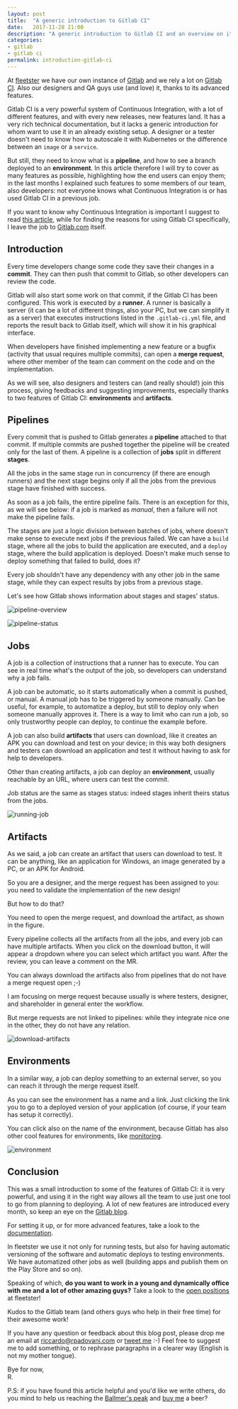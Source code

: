 ```yaml
---
layout: post
title:  "A generic introduction to Gitlab CI"
date:   2017-11-28 21:00
description: "A generic introduction to Gitlab CI and an overview on its features"
categories:
- gitlab
- gitlab ci
permalink: introduction-gitlab-ci
---
```


At [fleetster][fleetster] we have our own instance of [Gitlab][gitlab] and we
rely a lot on [Gitlab CI][gitlabci]. Also our designers and QA guys use (and
love) it, thanks to its advanced features.

Gitlab CI is a very powerful system of Continuous Integration, with a lot of
different features, and with every new releases, new features land. It has a
very rich technical documentation, but it lacks a generic introduction for whom
want to use it in an already existing setup. A designer or a tester doesn't need
to know how to autoscale it with Kubernetes or the difference between an `image`
or a `service`.

But still, they need to know what is a **pipeline**, and how to see a branch
deployed to an **environment**. In this article therefore I will try to cover as
many features as possible, highlighting how the end users can enjoy them; in the
last months I explained such features to some members of our team, also
developers: not everyone knows what Continuous Integration is or has used Gitlab
CI in a previous job.

If you want to know why Continuous Integration is important I suggest to read
[this article][why-ci], while for finding the reasons for using Gitlab CI
specifically, I leave the job to [Gitlab.com][gitlabci] itself.

## Introduction

Every time developers change some code they save their changes in a **commit**. 
They can then push that commit to Gitlab, so other developers can review the code.

Gitlab will also start some work on that commit, if the Gitlab CI has been
configured. This work is executed by a **runner**. A runner is basically a
server (it can be a lot of different things, also your PC, but we can simplify
it as a server) that executes instructions listed in the `.gitlab-ci.yml` file,
and reports the result back to Gitlab itself, which will show it in his
graphical interface.

When developers have finished implementing a new feature or a bugfix (activity
that usual requires multiple commits), can open a **merge request**, where other
member of the team can comment on the code and on the implementation.

As we will see, also designers and testers can (and really should!) join this
process, giving feedbacks and suggesting improvements, especially thanks to two
features of Gitlab CI: **environments** and **artifacts**.

## Pipelines

Every commit that is pushed to Gitlab generates a **pipeline** attached to that
commit. If multiple commits are pushed together the pipeline will be created
only for the last of them. A pipeline is a collection of **jobs** split in
different **stages**.

All the jobs in the same stage run in concurrency (if there are enough runners)
and the next stage begins only if all the jobs from the previous stage have
finished with success.

As soon as a job fails, the entire pipeline fails. There is an exception for
this, as we will see below: if a job is marked as _manual_, then a failure
will not make the pipeline fails.

The stages are just a logic division between batches of jobs, where doesn't make
sense to execute next jobs if the previous failed. We can have a `build` stage,
where all the jobs to build the application are executed, and a `deploy` stage,
where the build application is deployed. Doesn't make much sense to deploy
something that failed to build, does it?

Every job shouldn't have any dependency with any other job in the same stage,
while they can expect results by jobs from a previous stage.

Let's see how Gitlab shows information about stages and stages' status.

![pipeline-overview][pipeline-overview]

![pipeline-status][pipeline-status]

## Jobs

A job is a collection of instructions that a runner has to execute. You can see
in real time what's the output of the job, so developers can understand why a
job fails.

A job can be automatic, so it starts automatically when a commit is pushed, or
manual. A manual job has to be triggered by someone manually. Can be useful, for
example, to automatize a deploy, but still to deploy only when someone manually
approves it. There is a way to limit who can run a job, so only trustworthy
people can deploy, to continue the example before.

A job can also build **artifacts** that users can download, like it creates an
APK you can download and test on your device; in this way both designers and
testers can download an application and test it without having to ask for help
to developers.

Other than creating artifacts, a job can deploy an **environment**, usually
reachable by an URL, where users can test the commit.

Job status are the same as stages status: indeed stages inherit theirs status
from the jobs.

![running-job][running-job]

## Artifacts

As we said, a job can create an artifact that users can download to test. It can
be anything, like an application for Windows, an image generated by a PC, or an
APK for Android.

So you are a designer, and the merge request has been assigned to you: you need
to validate the implementation of the new design!

But how to do that?

You need to open the merge request, and download the artifact, as shown in the
figure.

Every pipeline collects all the artifacts from all the jobs, and every job can
have multiple artifacts. When you click on the download button, it will appear a
dropdown where you can select which artifact you want. After the review, you can
leave a comment on the MR.

You can always download the artifacts also from pipelines that do not have a
merge request open ;-)

I am focusing on merge request because usually is where testers, designer, and
shareholder in general enter the workflow.

But merge requests are not linked to pipelines: while they integrate nice one in
the other, they do not have any relation.

![download-artifacts][download-artifacts]

## Environments

In a similar way, a job can deploy something to an external server, so you can
reach it through the merge request itself.

As you can see the environment has a name and a link. Just clicking the link you
to go to a deployed version of your application (of course, if your team has
setup it correctly).

You can click also on the name of the environment, because Gitlab has also other
cool features for environments, like [monitoring][monitoring].

![environment][environment]

## Conclusion

This was a small introduction to some of the features of Gitlab CI: it is very
powerful, and using it in the right way allows all the team to use just one tool
to go from planning to deploying. A lot of new features are introduced every
month, so keep an eye on the [Gitlab blog][gitlab-blog].

For setting it up, or for more advanced features, take a look to the
[documentation][documentation-ci].

In fleetster we use it not only for running tests, but also for having automatic
versioning of the software and automatic deploys to testing environments. We
have automatized other jobs as well (building apps and publish them on the Play
Store and so on).

Speaking of which, **do you want to work in a young and dynamically office with
me and a lot of other amazing guys?** Take a look to the [open positions][jobs]
at fleetster!

Kudos to the Gitlab team (and others guys who help in their free time) for their
awesome work!

If you have any question or feedback about this blog post, please drop me an
email at [riccardo@rpadovani.com](mailto:riccardo@rpadovani.com) or [tweet me][twitter] :-)
Feel free to suggest me to add something, or to rephrase paragraphs in a clearer
way (English is not my mother tongue).

Bye for now,<br/>
R.

P.S: if you have found this article helpful and you'd like we write others, do
you mind to help us reaching the [Ballmer's peak][ballmer] and [buy me][donation] a beer?

[donation]: https://rpadovani.com/donations
[gitlab]: https://gitlab.com/
[gitlabci]: https://about.gitlab.com/gitlab-ci/
[fleetster]: https://www.fleetster.net
[jobs]: https://www.fleetster.net/fleetster-team.html
[why-ci]: https://about.gitlab.com/2015/02/03/7-reasons-why-you-should-be-using-ci/
[ballmer]: https://www.xkcd.com/323/
[gitlab-blog]: https://about.gitlab.com/
[documentation-ci]: https://docs.gitlab.com/ee/ci/README.html
[twitter]: https://twitter.com/rpadovani93
[pipeline-overview]: https://img.rpadovani.com/posts/pipeline-overview.png
[pipeline-status]: https://img.rpadovani.com/posts/pipeline-status.png
[running-job]: https://img.rpadovani.com/posts/running-job.png
[environment]: https://img.rpadovani.com/posts/environment.png
[download-artifacts]: https://img.rpadovani.com/posts/download-artifacts.png
[monitoring]: https://gitlab.com/help/ci/environments.md
